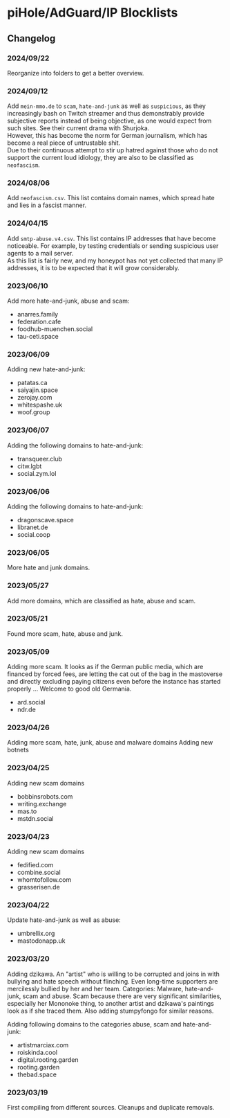 
# piHole/AdGuard/IP Blocklists

## Changelog

### 2024/09/22

Reorganize into folders to get a better overview.

### 2024/09/12

Add `mein-mmo.de` to `scam`, `hate-and-junk` as well as `suspicious`, as they increasingly bash on Twitch streamer and
thus demonstrably provide subjective reports instead of being objective, as one would expect from such sites. See their
current drama with Shurjoka.  
However, this has become the norm for German journalism, which has become a real piece of untrustable shit.  
Due to their continuous attempt to stir up hatred against those who do not support the current loud idiology, they are
also to be classified as `neofascism`.

### 2024/08/06

Add `neofascism.csv`. This list contains domain names, which spread hate and lies in a fascist manner.

### 2024/04/15

Add `smtp-abuse.v4.csv`. This list contains IP addresses that have become noticeable. For example, by testing
credentials or sending suspicious user agents to a mail server.  
As this list is fairly new, and my honeypot has not yet collected that many IP addresses, it is to be expected that it
will grow considerably.

### 2023/06/10

Add more hate-and-junk, abuse and scam:

* anarres.family
* federation.cafe
* foodhub-muenchen.social
* tau-ceti.space

### 2023/06/09

Adding new hate-and-junk:

* patatas.ca
* saiyajin.space
* zerojay.com
* whitespashe.uk
* woof.group

### 2023/06/07

Adding the following domains to hate-and-junk:

* transqueer.club
* citw.lgbt
* social.zym.lol

### 2023/06/06

Adding the following domains to hate-and-junk:

* dragonscave.space
* libranet.de
* social.coop

### 2023/06/05

More hate and junk domains.

### 2023/05/27

Add more domains, which are classified as hate, abuse and scam.

### 2023/05/21

Found more scam, hate, abuse and junk.

### 2023/05/09

Adding more scam. It looks as if the German public media, which are financed by forced fees, are letting the cat out of the bag in the mastoverse and directly excluding paying citizens even before the instance has started properly ... Welcome to good old Germania.

* ard.social
* ndr.de

### 2023/04/26

Adding more scam, hate, junk, abuse and malware domains
Adding new botnets

### 2023/04/25

Adding new scam domains

* bobbinsrobots.com
* writing.exchange
* mas.to
* mstdn.social

### 2023/04/23

Adding new scam domains

* fedified.com
* combine.social
* whomtofollow.com
* grasserisen.de

### 2023/04/22

Update hate-and-junk as well as abuse:

* umbrellix.org
* mastodonapp.uk

### 2023/03/20

Adding dzikawa. An "artist" who is willing to be corrupted and joins in with bullying and hate speech without flinching. Even long-time supporters are mercilessly bullied by her and her team. Categories: Malware, hate-and-junk, scam and abuse.
Scam because there are very significant similarities, especially her Mononoke thing, to another artist and dzikawa's paintings look as if she traced them. Also adding stumpyfongo for similar reasons.

Adding following domains to the categories abuse, scam and hate-and-junk:

* artistmarciax.com
* roiskinda.cool
* digital.rooting.garden
* rooting.garden
* thebad.space

### 2023/03/19

First compiling from different sources. Cleanups and duplicate removals.

